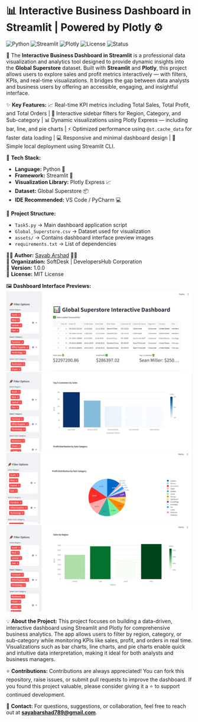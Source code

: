 # 📊 Interactive Business Dashboard in Streamlit | Powered by Plotly ⚙️  
![Python](https://img.shields.io/badge/Python-3.x-blue?logo=python) ![Streamlit](https://img.shields.io/badge/Framework-Streamlit-red?logo=streamlit) ![Plotly](https://img.shields.io/badge/Visualization-Plotly-lightblue?logo=plotly) ![License](https://img.shields.io/badge/License-MIT-yellow) ![Status](https://img.shields.io/badge/Status-Active-brightgreen)  

🚀 The **Interactive Business Dashboard in Streamlit** is a professional data visualization and analytics tool designed to provide dynamic insights into the **Global Superstore** dataset. Built with **Streamlit** and **Plotly**, this project allows users to explore sales and profit metrics interactively — with filters, KPIs, and real-time visualizations. It bridges the gap between data analysts and business users by offering an accessible, engaging, and insightful interface.  

✨ **Key Features:** 📈 Real-time KPI metrics including Total Sales, Total Profit, and Total Orders | 🎯 Interactive sidebar filters for Region, Category, and Sub-category | 📊 Dynamic visualizations using Plotly Express — including bar, line, and pie charts | ⚡ Optimized performance using `@st.cache_data` for faster data loading | 💻 Responsive and minimal dashboard design | 🧩 Simple local deployment using Streamlit CLI.  

🧠 **Tech Stack:**  
- **Language:** Python 🐍  
- **Framework:** Streamlit 🧩  
- **Visualization Library:** Plotly Express 📈  
- **Dataset:** Global Superstore 📦  
- **IDE Recommended:** VS Code / PyCharm 💻  

📁 **Project Structure:**  
- `Task5.py` → Main dashboard application script  
- `Global_Superstore.csv` → Dataset used for visualization  
- `assets/` → Contains dashboard interface preview images  
- `requirements.txt` → List of dependencies  

🧑‍💻 **Author:** [Sayab Arshad](https://github.com/SayabArshad) 👨‍💻  
💼 **Organization:** SoftDesk | DevelopersHub Corporation  
📅 **Version:** 1.0.0  
📜 **License:** MIT License  

🖼️ **Dashboard Interface Previews:**  
![Interface 1](assets/1.JPG)  
![Interface 2](assets/2.JPG)  
![Interface 3](assets/3.JPG)  
![Interface 4](assets/4.JPG)  

💡 **About the Project:** This project focuses on building a data-driven, interactive dashboard using Streamlit and Plotly for comprehensive business analytics. The app allows users to filter by region, category, or sub-category while monitoring KPIs like sales, profit, and orders in real time. Visualizations such as bar charts, line charts, and pie charts enable quick and intuitive data interpretation, making it ideal for both analysts and business managers.  

⭐ **Contributions:** Contributions are always appreciated! You can fork this repository, raise issues, or submit pull requests to improve the dashboard. If you found this project valuable, please consider giving it a ⭐ to support continued development.  

📧 **Contact:** For questions, suggestions, or collaboration, feel free to reach out at **sayabarshad789@gmail.com**.  
